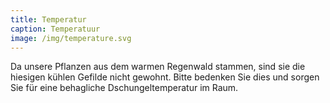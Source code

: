 ```yaml
---
title: Temperatur
caption: Temperatuur
image: /img/temperature.svg
---
```



Da unsere Pflanzen aus dem warmen Regenwald stammen, sind sie die hiesigen k&uuml;hlen Gefilde nicht gewohnt. Bitte bedenken Sie dies und sorgen Sie f&uuml;r eine behagliche Dschungeltemperatur im Raum.